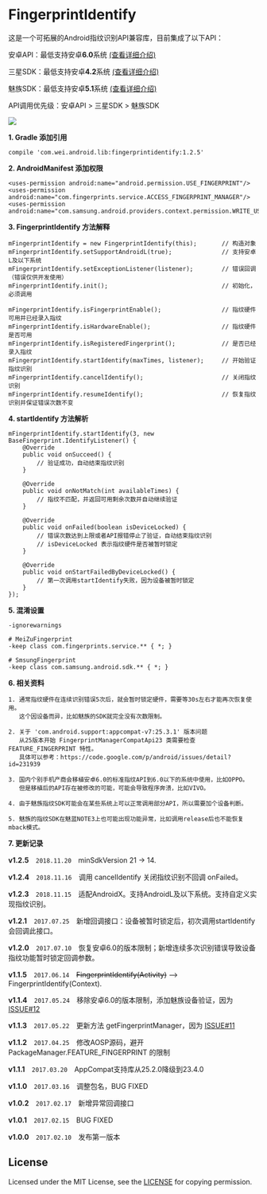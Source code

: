 # FingerprintIdentify

这是一个可拓展的Android指纹识别API兼容库，目前集成了以下API：

安卓API：最低支持安卓**6.0**系统 [(查看详细介绍)](https://developer.android.com/reference/android/support/v4/hardware/fingerprint/FingerprintManagerCompat.html)

三星SDK：最低支持安卓**4.2**系统 [(查看详细介绍)](http://developer.samsung.com/galaxy/pass#)

魅族SDK：最低支持安卓**5.1**系统 [(查看详细介绍)](http://open-wiki.flyme.cn/index.php?title=%E6%8C%87%E7%BA%B9%E8%AF%86%E5%88%ABAPI)

API调用优先级：安卓API > 三星SDK > 魅族SDK

[![](https://github.com/uccmawei/FingerprintIdentify/raw/master/other/QRCode_zh.png)](https://github.com/uccmawei/FingerprintIdentify/raw/master/other/demo.apk)

**1. Gradle 添加引用**

    compile 'com.wei.android.lib:fingerprintidentify:1.2.5'

**2. AndroidManifest 添加权限**

    <uses-permission android:name="android.permission.USE_FINGERPRINT"/>
    <uses-permission android:name="com.fingerprints.service.ACCESS_FINGERPRINT_MANAGER"/>
    <uses-permission android:name="com.samsung.android.providers.context.permission.WRITE_USE_APP_FEATURE_SURVEY"/>

**3. FingerprintIdentify 方法解释**

    mFingerprintIdentify = new FingerprintIdentify(this);       // 构造对象
    mFingerprintIdentify.setSupportAndroidL(true);              // 支持安卓L及以下系统
    mFingerprintIdentify.setExceptionListener(listener);        // 错误回调（错误仅供开发使用）
    mFingerprintIdentify.init();                                // 初始化，必须调用

    mFingerprintIdentify.isFingerprintEnable();                 // 指纹硬件可用并已经录入指纹
    mFingerprintIdentify.isHardwareEnable();                    // 指纹硬件是否可用
    mFingerprintIdentify.isRegisteredFingerprint();             // 是否已经录入指纹
    mFingerprintIdentify.startIdentify(maxTimes, listener);     // 开始验证指纹识别
    mFingerprintIdentify.cancelIdentify();                      // 关闭指纹识别
    mFingerprintIdentify.resumeIdentify();                      // 恢复指纹识别并保证错误次数不变

**4. startIdentify 方法解析**

    mFingerprintIdentify.startIdentify(3, new BaseFingerprint.IdentifyListener() {
        @Override
        public void onSucceed() {
            // 验证成功，自动结束指纹识别
        }

        @Override
        public void onNotMatch(int availableTimes) {
            // 指纹不匹配，并返回可用剩余次数并自动继续验证
        }

        @Override
        public void onFailed(boolean isDeviceLocked) {
            // 错误次数达到上限或者API报错停止了验证，自动结束指纹识别
            // isDeviceLocked 表示指纹硬件是否被暂时锁定
        }

        @Override
        public void onStartFailedByDeviceLocked() {
            // 第一次调用startIdentify失败，因为设备被暂时锁定
        }
    });

**5. 混淆设置**

    -ignorewarnings

    # MeiZuFingerprint
    -keep class com.fingerprints.service.** { *; }
    
    # SmsungFingerprint
    -keep class com.samsung.android.sdk.** { *; }

**6. 相关资料**

    1. 通常指纹硬件在连续识别错误5次后，就会暂时锁定硬件，需要等30s左右才能再次恢复使用。
       这个因设备而异，比如魅族的SDK就完全没有次数限制。

    2. 关于 'com.android.support:appcompat-v7:25.3.1' 版本问题
       从25版本开始 FingerprintManagerCompatApi23 类需要检查 FEATURE_FINGERPRINT 特性。
       具体可以参考：https://code.google.com/p/android/issues/detail?id=231939

    3. 国内个别手机产商会移植安卓6.0的标准指纹API到6.0以下的系统中使用，比如OPPO。
       但是移植后的API存在被修改的可能，可能会导致程序奔溃，比如VIVO。

    4. 由于魅族指纹SDK可能会在某些系统上可以正常调用部分API，所以需要加个设备判断。

    5. 魅族的指纹SDK在魅蓝NOTE3上也可能出现功能异常，比如调用release后也不能恢复mback模式。

**7. 更新记录**

**v1.2.5**　`2018.11.20`　minSdkVersion 21 -> 14.

**v1.2.4**　`2018.11.16`　调用 cancelIdentify 关闭指纹识别不回调 onFailed。

**v1.2.3**　`2018.11.15`　适配AndroidX。支持AndroidL及以下系统。支持自定义实现指纹识别。

**v1.2.1**　`2017.07.25`　新增回调接口：设备被暂时锁定后，初次调用startIdentify会回调此接口。

**v1.2.0**　`2017.07.10`　恢复安卓6.0的版本限制；新增连续多次识别错误导致设备指纹功能暂时锁定回调参数。

**v1.1.5**　`2017.06.14`　~~FingerprintIdentify(Activity)~~ --> FingerprintIdentify(Context).

**v1.1.4**　`2017.05.24`　移除安卓6.0的版本限制，添加魅族设备验证，因为 [ISSUE#12](https://github.com/uccmawei/FingerprintIdentify/issues/12)

**v1.1.3**　`2017.05.22`　更新方法 getFingerprintManager，因为 [ISSUE#11](https://github.com/uccmawei/FingerprintIdentify/issues/11)

**v1.1.2**　`2017.04.25`　修改AOSP源码，避开 PackageManager.FEATURE_FINGERPRINT 的限制

**v1.1.1**　`2017.03.20`　AppCompat支持库从25.2.0降级到23.4.0

**v1.1.0**　`2017.03.16`　调整包名，BUG FIXED

**v1.0.2**　`2017.02.17`　新增异常回调接口

**v1.0.1**　`2017.02.15`　BUG FIXED

**v1.0.0**　`2017.02.10`　发布第一版本

## License ##

Licensed under the MIT License, see the [LICENSE](https://github.com/uccmawei/FingerprintIdentify/blob/master/LICENSE) for copying permission.